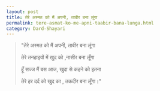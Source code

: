 ```yaml
---
layout: post
title: तेरे अस्मत को मैं अपनी, ताबीर बना लूंगा
permalink: tere-asmat-ko-me-apni-taabir-bana-lunga.html
category: Dard-Shayari
---
```

> "तेरे अस्मत को मैं अपनी, ताबीर बना लूंगा 
> 
> तेरे तनहाइयों में खुद को ,नासीर बना लूँगा 
> 
> हूँ सज्ज मैं बस आज, खुदा से कहने को इतना 
> 
> तेरे हर दर्द को खुद का , तकदीर बना लूँगा।"